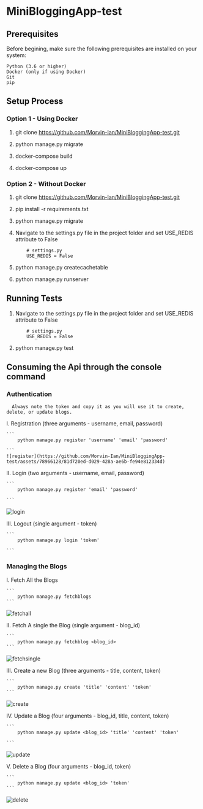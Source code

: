 # MiniBloggingApp-test

## Prerequisites

Before begining, make sure the following prerequisites are installed on your system:

    Python (3.6 or higher)
    Docker (only if using Docker)
    Git
    pip
## Setup Process
### Option 1 - Using Docker
1. git clone https://github.com/Morvin-Ian/MiniBloggingApp-test.git

2. python manage.py migrate

3. docker-compose build

4. docker-compose up

### Option 2 - Without Docker

1. git clone https://github.com/Morvin-Ian/MiniBloggingApp-test.git

2. pip install -r requirements.txt 

3. python manage.py migrate

4. Navigate to the settings.py file in the project folder and set USE_REDIS attribute to False
    ```
        # settings.py
        USE_REDIS = False
    ```
5. python manage.py createcachetable

6. python manage.py runserver


## Running Tests
1. Navigate to the settings.py file in the project folder and set USE_REDIS attribute to False
    ```
        # settings.py
        USE_REDIS = False
    ```
2. python manage.py test

## Consuming the Api through the console command
### Authentication
```
  Always note the token and copy it as you will use it to create, delete, or update blogs.
```

I. Registration (three arguments - username, email, password) 
  
    ```
        python manage.py register 'username' 'email' 'password'

    ```
    ![register](https://github.com/Morvin-Ian/MiniBloggingApp-test/assets/78966128/81d720ed-d029-428a-ae6b-fe94e812334d)

II. Login (two arguments - username, email, password) 

    ```
        python manage.py register 'email' 'password'

    ```
![login](https://github.com/Morvin-Ian/MiniBloggingApp-test/assets/78966128/618cd6a5-9ae0-4e76-a552-0b5889afb2b4)

III. Logout (single argument - token)

    ```
        python manage.py login 'token'

    ```

### Managing the Blogs

I. Fetch All the Blogs 

    ```
        python manage.py fetchblogs
    ```
![fetchall](https://github.com/Morvin-Ian/MiniBloggingApp-test/assets/78966128/ac4808a6-b2fe-4505-a164-dd4d76e11083)

II. Fetch A single the Blog (single argument - blog_id)

    ```
        python manage.py fetchblog <blog_id>
    ```
![fetchsingle](https://github.com/Morvin-Ian/MiniBloggingApp-test/assets/78966128/6c3260d4-80a1-419e-9672-b1dad4beedc6)

III. Create a new Blog (three arguments - title, content, token)

    ```
        python manage.py create 'title' 'content' 'token'
    ```
![create](https://github.com/Morvin-Ian/MiniBloggingApp-test/assets/78966128/56a6e544-86ab-4bcb-b5d9-03cd1c291561)

IV. Update a Blog (four arguments - blog_id, title, content, token)

    ```
        python manage.py update <blog_id> 'title' 'content' 'token'

    ```
![update](https://github.com/Morvin-Ian/MiniBloggingApp-test/assets/78966128/f88925a6-c840-4cad-9457-bf966043958d)

V. Delete a Blog (four arguments - blog_id, token)

    ```
        python manage.py update <blog_id> 'token'
    ```
![delete](https://github.com/Morvin-Ian/MiniBloggingApp-test/assets/78966128/d0f613b8-c0e6-40f2-8b24-d4adeb657f36)

    
